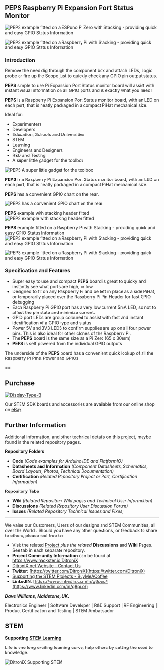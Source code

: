 ## PEPS Raspberry Pi Expansion Port Status Monitor

![PEPS example fitted on a ESPuno Pi Zero with Stacking - providing quick and easy GPIO Status Information](https://github.com/DitroniX/PEPS-Raspberry-Pi-Expansion-Port-Status/blob/main/Datasheets%20and%20Information/ESPuno%20Pi%20Zero%20with%20PEPS%20Status%20Monitor.png)

![PEPS example fitted on a Raspberry Pi with Stacking - providing quick and easy GPIO Status Information](https://github.com/DitroniX/PEPS-Raspberry-Pi-Expansion-Port-Status/blob/main/Datasheets%20and%20Information/PEPS%20Stacked%20on%20IPEM%20PiHat.jpg)

### Introduction

Remove the need dig through the component box and attach LEDs, Logic probe or fire up the Scope just to quickly check any GPIO pin output status.

**PEPS** simple to use Pi Expansion Port Status monitor board will assist with instant visual information on all GPIO ports and is exactly what you need!

**PEPS** is a Raspberry Pi Expansion Port Status monitor board, with an LED on each port, that is neatly packaged in a compact PiHat mechanical size.

Ideal for:

 - Experimenters 
 - Developers 
 - Education, Schools and Universities 
 - STEM
 - Learning 
 - Engineers and Designers 
 - R&D and Testing 
 - A super little gadget for the toolbox

![PEPS A super little gadget for the toolbox](https://github.com/DitroniX/PEPS-Raspberry-Pi-Expansion-Port-Status/blob/main/Datasheets%20and%20Information/PEPS%20Raspberry%20Pi%20Expansion%20Port%20Status%20Board.jpg)

**PEPS** is a Raspberry Pi Expansion Port Status monitor board, with an LED on each port, that is neatly packaged in a compact PiHat mechanical size.

**PEPS** has a convenient GPIO chart on the rear.

![PEPS has a convenient GPIO chart on the rear](https://github.com/DitroniX/PEPS-Raspberry-Pi-Expansion-Port-Status/blob/main/Datasheets%20and%20Information/PEPS%20-%20Raspberry%20Pi%20Expansion%20Port%20Status%20GPIO%20Monitor.jpg)

**PEPS** example with stacking header fitted
![PEPS example with stacking header fitted](https://github.com/DitroniX/PEPS-Raspberry-Pi-Expansion-Port-Status/blob/main/Datasheets%20and%20Information/PEPS%20Raspberry%20Pi%20Expansion%20Port%20Status%20with%20Headers.jpg)

**PEPS** example fitted on a Raspberry Pi with Stacking - providing quick and easy GPIO Status Information
![PEPS example fitted on a Raspberry Pi with Stacking - providing quick and easy GPIO Status Information](https://github.com/DitroniX/PEPS-Raspberry-Pi-Expansion-Port-Status/blob/main/Datasheets%20and%20Information/PEPS%20Stacked%20on%20IPEM%20PiHat.jpg)

![PEPS example fitted on a Raspberry Pi with Stacking - providing quick and easy GPIO Status Information](https://github.com/DitroniX/PEPS-Raspberry-Pi-Expansion-Port-Status/blob/main/Datasheets%20and%20Information/PEPS%20on%20a%20Raspberry%20Pi.jpg)

### Specification and Features

-   Super easy to use and compact **PEPS** board is great to quicky and instantly see what ports are high, or low
-   Designed to fit on any Raspberry Pi and be left in place as a side PiHat, or temporarily placed over the Raspberry Pi Pin Header for fast GPIO debugging
-   Each Raspberry Pi GPIO port has a very low current 5mA LED, so not to affect the pin state and minimize current.
-   GPIO port LEDs are group coloured to assist with fast and instant identification of a GPIO type and status
-   Power 5V and 3V3 LEDS to confirm supplies are up on all four power pins. This is also ideal for other clones of the Raspberry Pi.
-   The **PEPS** board is the same size as a Pi Zero (65 x 30mm)
-   **PEPS** is self powered from the individual GPIO outputs

The underside of the **PEPS** board has a convenient quick lookup of all the Raspberry Pi Pins, Power and GPIOs

==

## **Purchase**
[![Display-Type-B](https://raw.githubusercontent.com/DitroniX/DitroniX/main/Files/DitroniX.net%20STEM%20IoT%20eBay.jpg?raw=true)](https://www.ebay.co.uk/usr/ditronixuk)

Our STEM SDK boards and accessories are available from our online shop on [eBay](https://www.ebay.co.uk/usr/ditronixuk) 
## **Further Information**

Additional information, and other technical details on this project, maybe found in the related repository pages.

**Repository Folders**

 - **Code** *(Code examples for Arduino  IDE and PlatformIO)*
 -  **Datasheets and Information** *(Component Datasheets, Schematics, Board Layouts, Photos, Technical Documentation)*
 - **Certification** *(Related Repository Project or Part, Certification Information)*

**Repository Tabs**

 - **Wiki** *(Related Repository Wiki pages and Technical User Information)*
 - **Discussions** *(Related Repository User Discussion Forum)*
 - **Issues** *(Related Repository Technical Issues and Fixes)*

***

We value our Customers, Users of our designs and STEM Communities, all over the World . Should you have any other questions, or feedback to share to others, please feel free to:

* Visit the related [Project](https://github.com/DitroniX?tab=repositories) *plus the related* **Discussions** and **Wiki** Pages.  See tab in each separate repository.
* **Project Community Information** can be found at https://www.hackster.io/DitroniX
* [DitroniX.net Website - Contact Us](https://ditronix.net/contact/)
* **Twitter**: [https://twitter.com/DitroniX](https://twitter.com/DitroniX)
* [Supporting the STEM Projects - BuyMeACoffee](https://www.buymeacoffee.com/DitroniX)
*  **LinkedIN**: [https://www.linkedin.com/in/g8puo/](https://www.linkedin.com/in/g8puo/)

***Dave Williams, Maidstone, UK.***

Electronics Engineer | Software Developer | R&D Support | RF Engineering | Product Certification and Testing | STEM Ambassador

## STEM

**Supporting [STEM Learning](https://www.stem.org.uk/)**

Life is one long exciting learning curve, help others by setting the seed to knowledge.

![DitroniX Supporting STEM](https://hackster.imgix.net/uploads/attachments/1606838/stem_ambassador_-_100_volunteer_badge_edxfxlrfbc1_bjdqharfoe1_xbqi2KUcri.png?auto=compress%2Cformat&w=540&fit=max)
